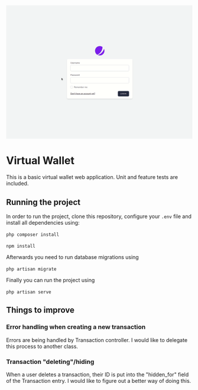 ![gif of project in action](https://github.com/JanisLeja96/VirtualWallet/blob/master/VirtualWallet.gif)

# Virtual Wallet

This is a basic virtual wallet web application. Unit and feature tests are included.
  
## Running the project

In order to run the project, clone this repository, configure your `.env` file and install all dependencies using:

`php composer install`

`npm install`

Afterwards you need to run database migrations using  

`php artisan migrate`

Finally you can run the project using  

`php artisan serve` 

## Things to improve  

### Error handling when creating a new transaction  

Errors are being handled by Transaction controller. I would like to delegate this process to another class.

### Transaction "deleting"/hiding

When a user deletes a transaction, their ID is put into the "hidden_for" field of the Transaction entry.
I would like to figure out a better way of doing this.
